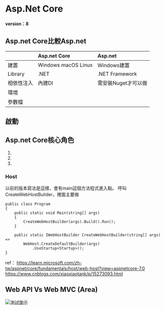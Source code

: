 # Asp.Net Core
#### version：8

## Asp.net Core比較Asp.net
||Asp.net Core|Asp.net|
|:-|:-|:-|
|建置|Windows macOS Linux|Windows建置|
|Library|.NET|.NET Framework|
|相依性注入|內建DI|需安裝Nuget才可以做|
|環境|||
|參數檔|||

## 啟動

## Asp.net Core核心角色
1. 
2. 
3. 

### Host
以前的版本寫法是這樣，會有main這個方法程式進入點。
呼叫CreateWebHostBuilder，裡面主要做

```
public class Program
{
    public static void Main(string[] args)
    {
        CreateWebHostBuilder(args).Build().Run();
    }

    public static IWebHostBuilder CreateWebHostBuilder(string[] args) =>
        WebHost.CreateDefaultBuilder(args)
            .UseStartup<Startup>();
}
```


ref：
https://learn.microsoft.com/zh-tw/aspnet/core/fundamentals/host/web-host?view=aspnetcore-7.0
https://www.cnblogs.com/xiaoxiaotank/p/15273093.html

## Web API Vs Web MVC (Area)

![測試圖示]()
